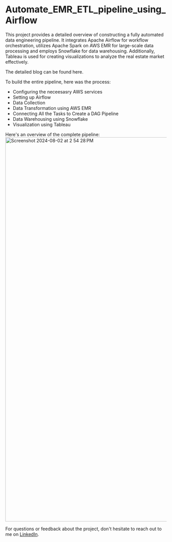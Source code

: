 # Automate_EMR_ETL_pipeline_using_Airflow

This project provides a detailed overview of constructing a fully automated data engineering pipeline. It integrates Apache Airflow for workflow orchestration, utilizes Apache Spark on AWS EMR for large-scale data processing and employs Snowflake for data warehousing. Additionally, Tableau is used for creating visualizations to analyze the real estate market effectively.

The detailed blog can be found here.

To build the entire pipeline, here was the process:
- Configuring the neceesasry AWS services
- Setting up Airflow
- Data Collection
- Data Transformation using AWS EMR
- Connecting All the Tasks to Create a DAG Pipeline
- Data Warehousing using Snowflake
- Visualization using Tableau


Here's an overview of the complete pipeline:
<img width="1197" alt="Screenshot 2024-08-02 at 2 54 28 PM" src="https://github.com/user-attachments/assets/e2e593db-eebf-4d96-bf8b-15059c7b0c0e">



For questions or feedback about the project, don't hesitate to reach out to me on [LinkedIn](https://www.linkedin.com/in/siddhesh-sreedar/).

